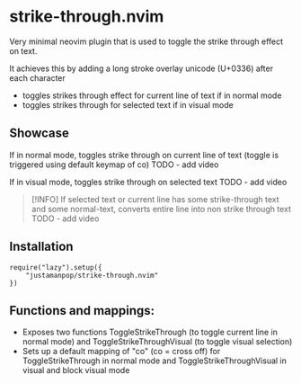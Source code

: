 # strike-through.nvim

Very minimal neovim plugin that is used to toggle the strike through effect on text.

It achieves this by adding a long stroke overlay unicode (U+0336) after each character

- toggles strikes through effect for current line of text if in normal mode
- toggles strikes through for selected text if in visual mode

## Showcase

If in normal mode, toggles strike through on current line of text (toggle is triggered using default keymap of <leader>co)
TODO - add video

If in visual mode, toggles strike through on selected text
TODO - add video

> [!INFO]
> If selected text or current line has some strike-through text and some normal-text, converts entire line into non strike through text
TODO - add video

## Installation

```
require("lazy").setup({
    "justamanpop/strike-through.nvim"
})
```

## Functions and mappings:

- Exposes two functions ToggleStrikeThrough (to toggle current line in normal mode) and ToggleStrikeThroughVisual (to toggle visual selection)
- Sets up a default mapping of "<leader>co" (co =  cross off) for ToggleStrikeThrough in normal mode and ToggleStrikeThroughVisual in visual and block visual mode
